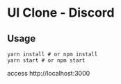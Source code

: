 # UI Clone - Discord

## Usage

```shell script
yarn install # or npm install
yarn start # or npm start
```

access http://localhost:3000
